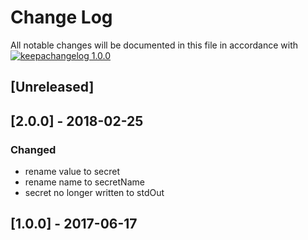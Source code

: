 # Change Log

All notable changes will be documented in this file in accordance with
[![keepachangelog 1.0.0](https://img.shields.io/badge/keepachangelog-1.0.0-brightgreen.svg)](http://keepachangelog.com/en/1.0.0/)

## \[Unreleased]

## \[2.0.0] - 2018-02-25

### Changed

- rename value to secret
- rename name to secretName
- secret no longer written to stdOut

## \[1.0.0] - 2017-06-17


